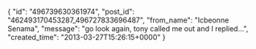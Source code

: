  {
   "id": "496739630361974",
   "post_id": "462493170453287_496727833696487",
   "from_name": "Icbeonne Senama",
   "message": "go look again, tony called me out and I replied...",
   "created_time": "2013-03-27T15:26:15+0000"
 }
